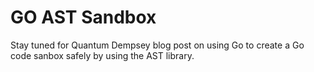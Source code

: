 # GO AST Sandbox
Stay tuned for Quantum Dempsey blog post on using Go to create a Go code sanbox safely by using the AST library. 
